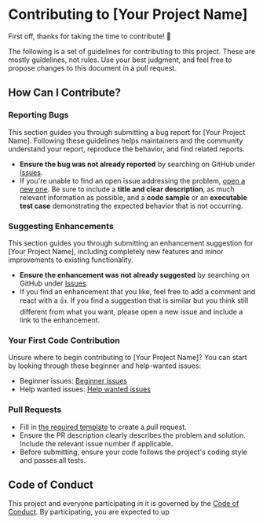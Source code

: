 # Contributing to [Your Project Name]

First off, thanks for taking the time to contribute! 🎉

The following is a set of guidelines for contributing to this project. These are mostly guidelines, not rules. Use your best judgment, and feel free to propose changes to this document in a pull request.

## How Can I Contribute?

### Reporting Bugs

This section guides you through submitting a bug report for [Your Project Name]. Following these guidelines helps maintainers and the community understand your report, reproduce the behavior, and find related reports.

- **Ensure the bug was not already reported** by searching on GitHub under [Issues](https://github.com/your-repo/issues).
- If you're unable to find an open issue addressing the problem, [open a new one](https://github.com/your-repo/issues/new). Be sure to include a **title and clear description**, as much relevant information as possible, and a **code sample** or an **executable test case** demonstrating the expected behavior that is not occurring.

### Suggesting Enhancements

This section guides you through submitting an enhancement suggestion for [Your Project Name], including completely new features and minor improvements to existing functionality.

- **Ensure the enhancement was not already suggested** by searching on GitHub under [Issues](https://github.com/your-repo/issues).
- If you find an enhancement that you like, feel free to add a comment and react with a 👍. If you find a suggestion that is similar but you think still different from what you want, please open a new issue and include a link to the enhancement.

### Your First Code Contribution

Unsure where to begin contributing to [Your Project Name]? You can start by looking through these beginner and help-wanted issues:

- Beginner issues: [Beginner issues](https://github.com/your-repo/issues?q=is%3Aopen+is%3Aissue+label%3Abeginner)
- Help wanted issues: [Help wanted issues](https://github.com/your-repo/issues?q=is%3Aopen+is%3Aissue+label%3A"help+wanted")

### Pull Requests

- Fill in [the required template](https://github.com/your-repo/pull/new) to create a pull request.
- Ensure the PR description clearly describes the problem and solution. Include the relevant issue number if applicable.
- Before submitting, ensure your code follows the project's coding style and passes all tests.

## Code of Conduct

This project and everyone participating in it is governed by the [Code of Conduct](CODE_OF_CONDUCT.md). By participating, you are expected to up
